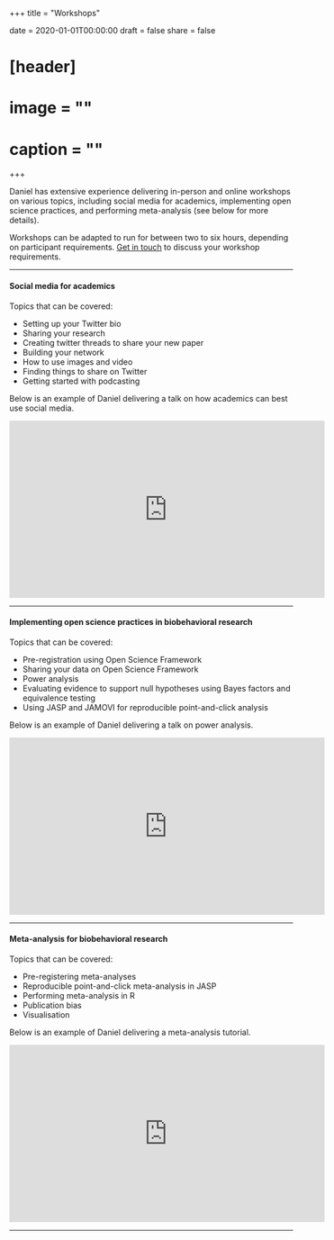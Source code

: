 +++
title = "Workshops"

date = 2020-01-01T00:00:00
draft = false
share = false

# [header]
# image = ""
# caption = ""
+++

Daniel has extensive experience delivering in-person and online workshops on various topics, including social media for academics, implementing open science practices, and performing meta-analysis (see below for more details). 

Workshops can be adapted to run for between two to six hours, depending on participant requirements. [Get in touch](/#contact) to discuss your workshop requirements. 

***

#### Social media for academics

Topics that can be covered:

- Setting up your Twitter bio
- Sharing your research
- Creating twitter threads to share your new paper
- Building your network
- How to use images and video
- Finding things to share on Twitter
- Getting started with podcasting

Below is an example of Daniel delivering a talk on how academics can best use social media.

<iframe width="560" height="315" src="https://www.youtube.com/embed/H7LfeWrmXaQ" title="YouTube video player" frameborder="0" allow="accelerometer; autoplay; clipboard-write; encrypted-media; gyroscope; picture-in-picture" allowfullscreen></iframe>

***

#### Implementing open science practices in biobehavioral research

Topics that can be covered:

- Pre-registration using Open Science Framework
- Sharing your data on Open Science Framework
- Power analysis
- Evaluating evidence to support null hypotheses using Bayes factors and equivalence testing
- Using JASP and JAMOVI for reproducible point-and-click analysis

Below is an example of Daniel delivering a talk on power analysis.

<iframe width="560" height="315" src="https://www.youtube.com/embed/Ltf6HjMeDjI" title="YouTube video player" frameborder="0" allow="accelerometer; autoplay; clipboard-write; encrypted-media; gyroscope; picture-in-picture" allowfullscreen></iframe>

***

#### Meta-analysis for biobehavioral research

Topics that can be covered:

- Pre-registering meta-analyses
- Reproducible point-and-click meta-analysis in JASP
- Performing meta-analysis in R
- Publication bias
- Visualisation

Below is an example of Daniel delivering a meta-analysis tutorial.

<iframe width="560" height="315" src="https://www.youtube.com/embed/lH4VZMTEZSc" title="YouTube video player" frameborder="0" allow="accelerometer; autoplay; clipboard-write; encrypted-media; gyroscope; picture-in-picture" allowfullscreen></iframe>

***